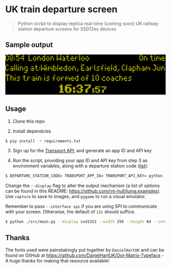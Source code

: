 # UK train departure screen

> Python script to display replica real-time (coming soon) UK railway station departure screens for SSD13xx devices

## Sample output

![Example output of the script](capture.png)

## Usage

1. Clone this repo

2. Install dependcies

```bash
$ pip install -r requirements.txt
```

3. Sign up for the [Transport API](https://www.transportapi.com/), and generate an app ID and API key

4. Run the script, providing your app ID and API key from step 3 as environment variables, along with a departure station code ([list](https://www.nationalrail.co.uk/stations_destinations/48541.aspx)):

```bash
$ DEPARTURE_STATION_CODE= TRANSPORT_APP_ID= TRANSPORT_API_KEY= python ./src/main.py --display pygame --width 256 --height 64

```

Change the `--display` flag to alter the output mechanism (a list of options can be found in this README: https://github.com/rm-hull/luma.examples). Use `capture` to save to images, and `pygame` to run a visual emulator.

Remember to pass `--interface spi` if you are using SPI to communicate with your screen. Otherwise, the default of `i2c` should suffice.

```bash
$ python ./src/main.py --display ssd1322 --width 256 --height 64 --interface spi
```

## Thanks

The fonts used were painstakingly put together by `DanielHartUK` and can be found on GitHub at https://github.com/DanielHartUK/Dot-Matrix-Typeface - A huge thanks for making that resource available!

